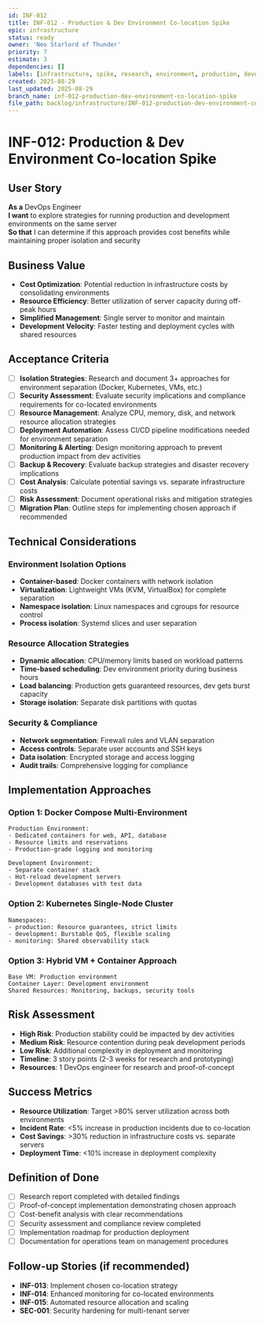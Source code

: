 ```yaml
---
id: INF-012
title: INF-012 - Production & Dev Environment Co-location Spike
epic: infrastructure
status: ready
owner: 'Neo Starlord of Thunder'
priority: 7
estimate: 3
dependencies: []
labels: [infrastructure, spike, research, environment, production, devops]
created: 2025-08-29
last_updated: 2025-08-29
branch_name: inf-012-production-dev-environment-co-location-spike
file_path: backlog/infrastructure/INF-012-production-dev-environment-co-location-spike.md
---
```


# INF-012: Production & Dev Environment Co-location Spike

## User Story
**As a** DevOps Engineer  
**I want** to explore strategies for running production and development environments on the same server  
**So that** I can determine if this approach provides cost benefits while maintaining proper isolation and security

## Business Value
- **Cost Optimization**: Potential reduction in infrastructure costs by consolidating environments
- **Resource Efficiency**: Better utilization of server capacity during off-peak hours
- **Simplified Management**: Single server to monitor and maintain
- **Development Velocity**: Faster testing and deployment cycles with shared resources

## Acceptance Criteria
- [ ] **Isolation Strategies**: Research and document 3+ approaches for environment separation (Docker, Kubernetes, VMs, etc.)
- [ ] **Security Assessment**: Evaluate security implications and compliance requirements for co-located environments
- [ ] **Resource Management**: Analyze CPU, memory, disk, and network resource allocation strategies
- [ ] **Deployment Automation**: Assess CI/CD pipeline modifications needed for environment separation
- [ ] **Monitoring & Alerting**: Design monitoring approach to prevent production impact from dev activities
- [ ] **Backup & Recovery**: Evaluate backup strategies and disaster recovery implications
- [ ] **Cost Analysis**: Calculate potential savings vs. separate infrastructure costs
- [ ] **Risk Assessment**: Document operational risks and mitigation strategies
- [ ] **Migration Plan**: Outline steps for implementing chosen approach if recommended

## Technical Considerations

### Environment Isolation Options
- **Container-based**: Docker containers with network isolation
- **Virtualization**: Lightweight VMs (KVM, VirtualBox) for complete separation
- **Namespace isolation**: Linux namespaces and cgroups for resource control
- **Process isolation**: Systemd slices and user separation

### Resource Allocation Strategies
- **Dynamic allocation**: CPU/memory limits based on workload patterns
- **Time-based scheduling**: Dev environment priority during business hours
- **Load balancing**: Production gets guaranteed resources, dev gets burst capacity
- **Storage isolation**: Separate disk partitions with quotas

### Security & Compliance
- **Network segmentation**: Firewall rules and VLAN separation
- **Access controls**: Separate user accounts and SSH keys
- **Data isolation**: Encrypted storage and access logging
- **Audit trails**: Comprehensive logging for compliance

## Implementation Approaches

### Option 1: Docker Compose Multi-Environment
```
Production Environment:
- Dedicated containers for web, API, database
- Resource limits and reservations
- Production-grade logging and monitoring

Development Environment:
- Separate container stack
- Hot-reload development servers
- Development databases with test data
```

### Option 2: Kubernetes Single-Node Cluster
```
Namespaces:
- production: Resource guarantees, strict limits
- development: Burstable QoS, flexible scaling
- monitoring: Shared observability stack
```

### Option 3: Hybrid VM + Container Approach
```
Base VM: Production environment
Container Layer: Development environment
Shared Resources: Monitoring, backups, security tools
```

## Risk Assessment
- **High Risk**: Production stability could be impacted by dev activities
- **Medium Risk**: Resource contention during peak development periods
- **Low Risk**: Additional complexity in deployment and monitoring
- **Timeline**: 3 story points (2-3 weeks for research and prototyping)
- **Resources**: 1 DevOps engineer for research and proof-of-concept

## Success Metrics
- **Resource Utilization**: Target >80% server utilization across both environments
- **Incident Rate**: <5% increase in production incidents due to co-location
- **Cost Savings**: >30% reduction in infrastructure costs vs. separate servers
- **Deployment Time**: <10% increase in deployment complexity

## Definition of Done
- [ ] Research report completed with detailed findings
- [ ] Proof-of-concept implementation demonstrating chosen approach
- [ ] Cost-benefit analysis with clear recommendations
- [ ] Security assessment and compliance review completed
- [ ] Implementation roadmap for production deployment
- [ ] Documentation for operations team on management procedures

## Follow-up Stories (if recommended)
- **INF-013**: Implement chosen co-location strategy
- **INF-014**: Enhanced monitoring for co-located environments
- **INF-015**: Automated resource allocation and scaling
- **SEC-001**: Security hardening for multi-tenant server
